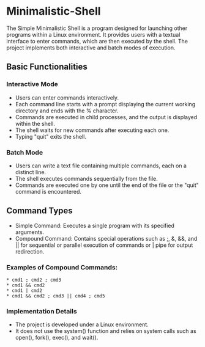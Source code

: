 # Minimalistic-Shell

The Simple Minimalistic Shell is a program designed for launching other programs within a Linux environment. It provides users with a textual interface to enter commands, which are then executed by the shell. The project implements both interactive and batch modes of execution.

## Basic Functionalities

### Interactive Mode
  - Users can enter commands interactively.
  - Each command line starts with a prompt displaying the current working directory and ends with the % character.
  - Commands are executed in child processes, and the output is displayed within the shell.
  - The shell waits for new commands after executing each one.
  - Typing "quit" exits the shell.
  
### Batch Mode

  - Users can write a text file containing multiple commands, each on a distinct line.
  - The shell executes commands sequentially from the file.
  - Commands are executed one by one until the end of the file or the "quit" command is encountered.
  
## Command Types

  - Simple Command: Executes a single program with its specified arguments.
  - Compound Command: Contains special operations such as ;, &, &&, and || for sequential or parallel execution of commands or | pipe for output redirection.

  ### Examples of Compound Commands:
  
    * cmd1 ; cmd2 ; cmd3
    * cmd1 && cmd2
    * cmd1 | cmd2
    * cmd1 && cmd2 ; cmd3 || cmd4 ; cmd5
    
### Implementation Details
  - The project is developed under a Linux environment.
  - It does not use the system() function and relies on system calls such as open(), fork(), exec(), and wait().
